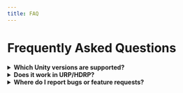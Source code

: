 ```yaml
---
title: FAQ
---
```


# Frequently Asked Questions

<details>
<summary><strong>Which Unity versions are supported?</strong></summary>
<p>Latest LTS releases (e.g., 2022 LTS / 2023 LTS). Unity 6 and 6.1. Other versions may work but aren't officially supported.</p>
</details>

<details>
<summary><strong>Does it work in URP/HDRP?</strong></summary>
<p>All pipelines are supported.</p>
</details>

<details>
<summary><strong>Where do I report bugs or feature requests?</strong></summary>
<p>Open a GitHub issue with reproduction steps, Unity version, OS, and logs. Or contact us at the support email.</p>
</details>